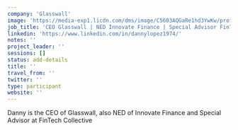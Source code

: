 ```yaml
---
company: 'Glasswall'
image: 'https://media-exp1.licdn.com/dms/image/C5603AQGaRe1hd3YwKw/profile-displayphoto-shrink_200_200/0?e=1588204800&v=beta&t=u5L71N0E6JBVt9kG5hQ2xh5WTLptSo9fFrQ7AoyzaWY'
job_title: 'CEO Glasswall | NED Innovate Finance | Special Advisor FinTech Collective'
linkedin: 'https://www.linkedin.com/in/dannylopez1974/'
notes: ''
project_leader: ''
sessions: []
status: add-details
title: ''
travel_from: ''
twitter: ''
type: participant
website: ''
---
```

Danny is the CEO of Glasswall, also NED of Innovate Finance and Special Advisor at FinTech Collective